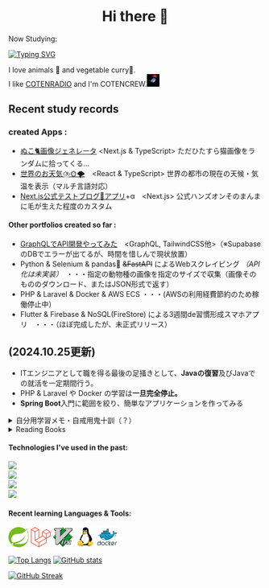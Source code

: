 <!--
**itachi-P/itachi-p** is a ✨ _special_ ✨ repository because its `README.md` (this file) appears on your GitHub profile.
Here are some ideas to get you started:
-->
<h1 align="center">Hi there 👋</h1>
Now Studying:

[![Typing SVG](https://readme-typing-svg.demolab.com?font=Ubuntu&weight=600&size=18&duration=2000&pause=1000&color=F7C358&background=19891D9B&width=600&height=30&lines=2024年3～6月英語→6～9月PHP×Laravel→10月リタイア決断;就活予定取り消し→以後は趣味でコーディング予定)](https://git.io/typing-svg)

I love animals **🐻** and vegetable curry🍛.  
I like <a href="https://www.youtube.com/c/cotenradio">COTENRADIO</a> and I'm COTENCREW.<img src="crew-logo-03.png" width="25"/><br>

## Recent study records

### created Apps :
  
- [ぬこ🐈画像ジェネレータ](https://random-cat-git-feature-itachi-p.vercel.app/) <Next.js & TypeScript> ただひたすら猫画像をランダムに拾ってくる…
- [世界のお天気⛈️🌞🌪️](https://weather-report-react-ts.netlify.app/)　<React & TypeScript> 世界の都市の現在の天候・気温を表示（マルチ言語対応）
- [Next.js公式テストブログ📝アプリ](https://nextjs-testapp02-blog.netlify.app/)+α　<Next.js> 公式ハンズオンそのまんまに毛が生えた程度のカスタム

#### Other portfolios created so far :

- [GraphQLでAPI開発やってみた](https://graphql-prisma-supabase.vercel.app/)　<GraphQL, TailwindCSS他>（※SupabaseのDBでエラーが出てるが、時間を惜しんで現状放置）
- Python & Selenium & pandas🐼 ~~&FastAPI~~ によるWebスクレイピング _（API化は未実装）_　・・・指定の動物種の画像を指定のサイズで収集（画像そのもののダウンロード、またはJSON形式で返す）
- PHP & Laravel & Docker & AWS ECS ・・・(AWSの利用経費節約のため稼働停止中）
- Flutter & Firebase & NoSQL(FireStore) による3週間de習慣形成スマホアプリ　・・・（ほぼ完成したが、未正式リリース）

## (2024.10.25更新)
- ITエンジニアとして職を得る最後の足掻きとして、**Javaの復習**及びJavaでの就活を一定期間行う。
- PHP & Laravel や Docker の学習は**一旦完全停止。**
- **Spring Boot**入門に範囲を絞り、簡単なアプリケーションを作ってみる

<details>
  <summary>自分用学習メモ・自戒用鬼十訓（？）</summary>

### ~~当面PHP&Laravel, Vim, 英語のみに全集中する~~
- ~~分散癖を自制　**Laravel** & *Vim* & **英語** 以外やらない。~~
  - ~~他の言語・フレームワークや周辺技術（Rust、Docker、AWS、GoogleCloudRunなど）に食指を伸ばさないよう注意~~
  - ~~**Rust**やReact、スマホアプリ開発などの書籍や記事も読まないよう徹底する(**調べてしまったらやりたくなるが、今じゃない**)~~
- 英語学習も継続。特に単語と成句（イディオム）
- 今後ターミナルはMac標準及びiTerm2でなく、Rust製のWarpをメインで使用
- VSCodeの操作も極力Vimのキーバインドで行う（GoogleChromeでVimiumを使うかは要検討）
- [メルカリさんのバックエンドエンジニアによるVim(&Golang)ライブコーディング](https://www.youtube.com/watch?v=cWvAhmfZJZg)を定期的に観察する
- 毎日Vimに触れ続け、Vimmer道を邁進する

- 当面、セブ島スクール以外のIT学習は以下の教材のみを聖典とし、コレ1冊を**ちょうぜつ理解できるまで**他を一切やらない。
  - [『ちょうぜつソフトウェア設計入門――PHPで理解するオブジェクト指向の活用 Kindle版』](https://amzn.asia/d/eaqi55m)
- 個人開発もスクールと同じく PHP (& Laravel) で進める
- **自分で使いたいものを作る** 前提で、学習寄りの目的で進める

### 選択と集中 - 「やらないべきこと」に1秒も使わない

現在の興味対象
#### 優先順位1位のみ着手。複数同時並行しない

- **Rust**
- TDD(テスト駆動開発) **※「ちょうぜつ」本の6章で経験できる**
- スマホアプリのリリース
  - 言語はFlutterではなく、新たに**ReactNative**を学習する
- React & TypeScript で **Raycast**の新規拡張機能を自作?!

###### 方針 (やらないべきこと)

- SNSに時間を割き心砕くことを一定期間やめる。やむを得ない場合も**数分以内の閲覧のみ**
- **日本語文章記述をアウトプットと呼ばない。** むしろ当面は封印 forbidden writer
- Qiita記事や技術ブログ等も無理して書こうとしない。
- あれこれ付け足そうとする前に、「やらない」と決めたことをまずやらない。

- 目指すゴールの方向性
  - 設計・マネジメント・ブリッジSE・メンター等＞　外国人とのチームの一員　＞　自ら手を動かす受託開発（個人事業）＞ ス～パ～ハカー
  - 技術を極めるより、CSもある程度理解している設計・マネジメント・チーム運営寄りまたは教職・コーチ職経験を増やす
  - **あまり先のことを計画し過ぎても、だいたい予想通りにはならない**
</details>

<details>
  <summary>Reading Books</summary>

###### Now reading
- [『ちょうぜつソフトウェア設計入門――PHPで理解するオブジェクト指向の活用 Kindle版』](https://amzn.asia/d/eaqi55m)
- その他：[読書ミーター](https://bookmeter.com/users/1441045)
  
###### Recently read books:

- [達人プログラマー(第2版): 熟達に向けたあなたの旅](https://www.amazon.co.jp/dp/4274226298)
- (再読)[The Art of Readable Code](https://www.amazon.co.jp/dp/4873115655)
- [「頭のゴミ」を捨てれば、脳は一瞬で目覚める!](https://www.amazon.co.jp/dp/B00JP3222M/)
- [モチベーション3.0](https://www.amazon.co.jp/dp/4062144492)
- [SOFT SKILLS ソフトウェア開発者の人生マニュアル 第2版](https://www.amazon.co.jp/dp/4296000500/)
- [世界は贈与でできている　資本主義の「すきま」を埋める倫理学](https://www.amazon.co.jp//dp/B085NJC1HD/)
- [Humankind 希望の歴史(上・下)　人類が善き未来をつくるための18章](https://www.amazon.co.jp/dp/4163914072/)

</details>

#### Technologies I've used in the past:
<p align="left">
  <a href="https://skillicons.dev">
    <img src="https://skillicons.dev/icons?i=github,git,vscode,vim,bash,linux,aws,docker,mysql,postgres,graphql,prisma" /><br />
    <img src="https://skillicons.dev/icons?i=php,laravel,go,py,selenium,java,eclipse,c,cs,ruby,rails,solidity" /><br />
    <img src="https://skillicons.dev/icons?i=js,ts,react,nextjs,vercel,supabase,netlify,wordpress" /><br />
    <img src="https://skillicons.dev/icons?i=dart,flutter,androidstudio,gradle,firebase,gcp,bootstrap,sass,tailwind" /><br />
  </a>
</p>

#### Recent learning Languages & Tools:
<p align="left">
  <img src="https://raw.githubusercontent.com/devicons/devicon/master/icons/spring/spring-original.svg" alt="spring" width="40" height="40"/>
  <img src="https://raw.githubusercontent.com/devicons/devicon/master/icons/laravel/laravel-original.svg" alt="laravel" width="40" height="40"/>
  <img src="https://raw.githubusercontent.com/devicons/devicon/master/icons/vim/vim-original.svg" alt="vim" width="40" height="40"/>
  <img src="https://raw.githubusercontent.com/devicons/devicon/master/icons/linux/linux-original.svg" alt="linux" width="40" height="40"/> 
  <img src="https://raw.githubusercontent.com/devicons/devicon/master/icons/docker/docker-original-wordmark.svg" alt="docker" width="40" height="40"/>
</p>

[![Top Langs](https://github-readme-stats.vercel.app/api/top-langs/?username=itachi-p&layout=compact&theme=bear)](https://github.com/anuraghazra/github-readme-stats)
[![GitHub stats](https://github-readme-stats.vercel.app/api?username=itachi-p&show_icons=true&theme=flag-india)](https://streak-stats.demolab.com/demo/)

[![GitHub Streak](https://github-readme-streak-stats.herokuapp.com?user=itachi-p&theme=black-ice&date_format=%5BY.%5Dn.j&card_width=510)](https://git.io/streak-stats)
